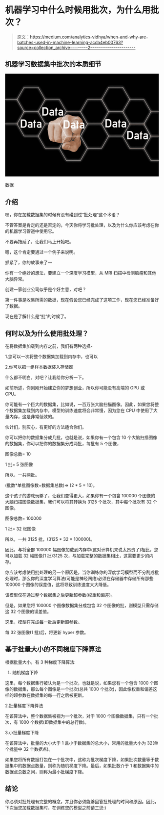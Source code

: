 # 机器学习中什么时候用批次，为什么用批次？

> 原文：<https://medium.com/analytics-vidhya/when-and-why-are-batches-used-in-machine-learning-acda4eb00763?source=collection_archive---------2----------------------->

## 机器学习数据集中批次的本质细节

![](img/1699b2ba12c44672bcca8b2e25d8611d.png)

数据

## 介绍

嘿，你在加载数据集的时候有没有碰到过“批处理”这个术语？

不管答案是肯定的还是否定的，今天你将学习批处理，以及为什么你应该考虑在你的机器学习管道中使用它。

不要再拖延了，让我们马上开始吧。

嗯，这个肯定要通过一个例子来说明。

抓紧了，你的故事来了—

你有一个绝妙的想法，要建立一个深度学习模型，从 MRI 扫描中检测脑瘤和其他大脑异常。

创建一家创业公司似乎是个好主意，对吧？

第一件事是收集所需的数据，现在假设您已经完成了这项工作，现在您已经准备好了数据。

现在是了解什么是“批”的时候了。

## 何时以及为什么使用批处理？

在将数据集加载到内存之前，我们有两种选择-

1.您可以一次将整个数据集加载到内存中，也可以

2.你可以把一组样本数据装入存储器

什么都不明白，对吧？让我给你分析一下。

如前所述，你刚刚开始建立你的梦想创业，所以你可能没有高端的 GPU 或 CPU。

你可能有一个巨大的数据集，比如说，一百万张大脑扫描图像。因此，如果您将整个数据集加载到内存中，模型的训练速度将会非常慢，因为您在 CPU 中使用了大量内存，这是非常低效的。

伙计们，别灰心，有更好的方法适合你们。

你可以把你的数据集分成几批，也就是说，如果你有一个包含 10 个大脑扫描图像的数据集，你可以把你的数据集分成两批，每批有 5 个图像，

图像总数= 10

1 批= 5 张图像

所以，一共两批。

(批数*单批图像数=数据集总数)=> (2 * 5 = 10)。

这个孩子的游戏玩够了，让我们变得更大，如果你有一个包含 100000 个图像的大脑扫描图像数据集，我们可以将其转换为 3125 个批次，其中每个批次有 32 个图像。

图像总数= 100000

1 批= 32 张图像

所以，一共 3125 批，(3125 * 32 = 100000)。

因此，与将全部 100000 幅图像加载到内存中(这对计算机来说太昂贵了)相比，您可以加载 32 幅图像(1 批)3125 次，与加载完整的数据集相比，这需要更少的内存。

你应该考虑使用批处理的另一个原因是，当你训练你的深度学习模型而不分割成批处理时，那么你的深度学习算法(可能是神经网络)必须在存储器中存储所有那些 100000 个图像的误差值，这将导致训练速度大大降低。

该模型仅在通过整个数据集之后更新超参数(权重和偏差)。

但是，如果您将 100000 个图像数据集分成包含 32 个图像的批，则模型只需存储这 32 个图像的误差值。

这里，模型在完成每一批后更新超参数。

每 32 张图像(1 批)后，将更新 hyper 参数。

## 基于批量大小的不同梯度下降算法

根据批量大小，有 3 种梯度下降算法:

1.  随机梯度下降

这里，每个数据集行被认为是一个批次，也就是说，如果您有一个包含 1000 个图像的数据集，那么每个图像是一个批次(总共 1000 个批次)，因此像权重和偏差这样的超参数在数据集的每一行之后被更新。

2.批量梯度下降算法

在该算法中，整个数据集被视为一个批次，对于 1000 个图像数据集，只有一个批次，有 1000 个数据(即数据集中的总行数)。

3.小批量梯度下降

在该算法中，批量的大小大于 1 且小于数据集的总大小，常用的批量大小为 32(单个批量中 32 个数据点)。

如果您将所有数据打包在一个批次中，这称为批次梯度下降，如果批次数量等于数据集中的数据点数量，则称为随机梯度下降。最后，如果批数介于 1 和数据集中的数据点总数之间，则称为最小批梯度下降。

## 结论

你必须对批处理有完整的概念，并且你必须能够回答批处理的时间和原因。因此，下次当您加载数据集时，在训练您的模型之前请三思:)
